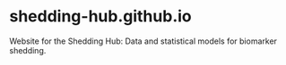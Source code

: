 # shedding-hub.github.io
Website for the Shedding Hub: Data and statistical models for biomarker shedding.
